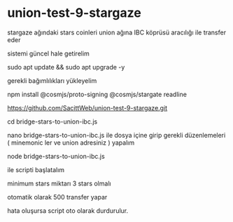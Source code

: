 # union-test-9-stargaze
stargaze ağındaki stars coinleri union ağına IBC köprüsü aracılığı ile transfer eder


sistemi güncel hale getirelim

sudo apt update && sudo apt upgrade -y

gerekli bağımlılıkları yükleyelim

npm install @cosmjs/proto-signing @cosmjs/stargate readline

https://github.com/SacittWeb/union-test-9-stargaze.git

cd bridge-stars-to-union-ibc.js

nano bridge-stars-to-union-ibc.js
 ile dosya içine girip gerekli düzenlemeleri ( minemonic ler ve union adresiniz ) yapalım

 node bridge-stars-to-union-ibc.js

ile scripti başlatalım

minimum stars miktarı 3 stars olmalı

otomatik olarak 500 transfer yapar

hata oluşursa script oto olarak durdurulur.


